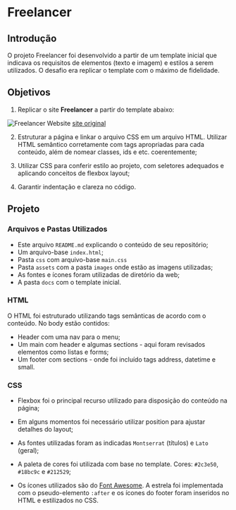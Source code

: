 # Freelancer

## Introdução

O projeto Freelancer foi desenvolvido a partir de um template inicial que indicava os requisitos de elementos (texto e imagem) e estilos a serem utilizados. O desafio era replicar o template com o máximo de fidelidade.

## Objetivos

1. Replicar o site **Freelancer** a partir do template abaixo:

![Freelancer Website](docs/fullpage.png)
[site original](https://blackrockdigital.github.io/startbootstrap-freelancer/)

2. Estruturar a página e linkar o arquivo CSS em um arquivo HTML. Utilizar HTML semântico corretamente com tags apropriadas para cada conteúdo, além de nomear classes, ids e etc. coerentemente;

3. Utilizar CSS para conferir estilo ao projeto, com seletores adequados e aplicando conceitos de flexbox layout;

4. Garantir indentação e clareza no código.

## Projeto

### Arquivos e Pastas Utilizados

* Este arquivo `README.md` explicando o conteúdo de seu repositório;
* Um arquivo-base `index.html`;
* Pasta `css` com arquivo-base `main.css` 
* Pasta `assets` com a pasta `images` onde estão as imagens utilizadas;
* As fontes e ícones foram utilizadas de diretório da web;
* A pasta `docs` com o template inicial.

### HTML

O HTML foi estruturado utilizando tags semânticas de acordo com o conteúdo. 
No body estão contidos:
* Header com uma nav para o menu;
* Um main com header e algumas sections - aqui foram revisados elementos como listas e forms;
* Um footer com sections - onde foi incluído tags address, datetime e small.

### CSS

* Flexbox foi o principal recurso utilizado para disposição do conteúdo na página;

* Em alguns momentos foi necessário utilizar position para ajustar detalhes do layout;

* As fontes utilizadas foram as indicadas `Montserrat` (títulos) e `Lato` (geral);

* A paleta de cores foi utilizada com base no template. Cores: `#2c3e50`, `#18bc9c` e `#212529`;

* Os ícones utilizados são do [Font Awesome](http://fontawesome.io/). A estrela foi implementada com o pseudo-elemento `:after` e os ícones do footer foram inseridos no HTML e estilizados no CSS.
